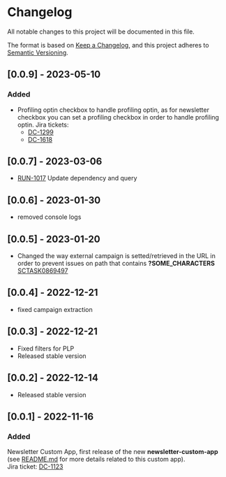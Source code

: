 # Changelog

All notable changes to this project will be documented in this file.

The format is based on [Keep a Changelog](https://keepachangelog.com/en/1.0.0/),
and this project adheres to [Semantic Versioning](https://semver.org/spec/v2.0.0.html).

## [0.0.9] - 2023-05-10

### Added

- Profiling optin checkbox to handle profiling optin, as for newsletter checkbox you can set a profiling checkbox in order to handle profiling optin.
  Jira tickets:
  - [DC-1299](https://whirlpoolgtm.atlassian.net/browse/DC-1299)
  - [DC-1618](https://whirlpoolgtm.atlassian.net/browse/DC-1618)

## [0.0.7] - 2023-03-06

- [RUN-1017](https://whirlpoolgtm.atlassian.net/browse/RUN-1017) Update dependency and query

## [0.0.6] - 2023-01-30

- removed console logs

## [0.0.5] - 2023-01-20

- Changed the way external campaign is setted/retrieved in the URL in order to prevent issues on path that contains **?SOME_CHARACTERS** [SCTASK0869497](https://whirlpool.service-now.com/nav_to.do?uri=sc_task.do?sys_id=b1be00414760a910e8e97161e36d43c9)

## [0.0.4] - 2022-12-21

- fixed campaign extraction

## [0.0.3] - 2022-12-21

- Fixed filters for PLP
- Released stable version

## [0.0.2] - 2022-12-14

- Released stable version

## [0.0.1] - 2022-11-16

### Added

Newsletter Custom App, first release of the new **newsletter-custom-app** (see [README.md](./README.md) for more details related to this custom app).  
Jira ticket: [DC-1123](https://whirlpoolgtm.atlassian.net/browse/DC-1123)
